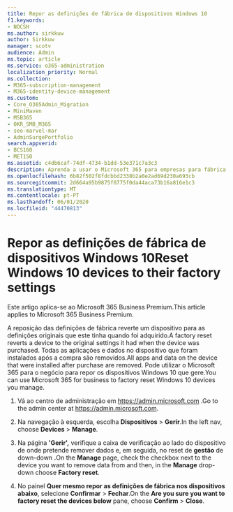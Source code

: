 ```yaml
---
title: Repor as definições de fábrica de dispositivos Windows 10
f1.keywords:
- NOCSH
ms.author: sirkkuw
author: Sirkkuw
manager: scotv
audience: Admin
ms.topic: article
ms.service: o365-administration
localization_priority: Normal
ms.collection:
- M365-subscription-management
- M365-identity-device-management
ms.custom:
- Core_O365Admin_Migration
- MiniMaven
- MSB365
- OKR_SMB_M365
- seo-marvel-mar
- AdminSurgePortfolio
search.appverid:
- BCS160
- MET150
ms.assetid: c4db6caf-74df-4734-b1dd-53e371c7a3c3
description: Aprenda a usar o Microsoft 365 para empresas para fábrica redefinir dispositivos Windows 10 que gere, revertendo-os para as suas definições originais na compra.
ms.openlocfilehash: 6b82f502f8fdcbbd2338b2a0e2ad69d230a693cb
ms.sourcegitcommit: 2d664a95b9875f0775f0da44aca73b16a816e1c3
ms.translationtype: MT
ms.contentlocale: pt-PT
ms.lasthandoff: 06/01/2020
ms.locfileid: "44470813"
---
```

# <a name="reset-windows-10-devices-to-their-factory-settings"></a><span data-ttu-id="9bb7c-103">Repor as definições de fábrica de dispositivos Windows 10</span><span class="sxs-lookup"><span data-stu-id="9bb7c-103">Reset Windows 10 devices to their factory settings</span></span>

<span data-ttu-id="9bb7c-104">Este artigo aplica-se ao Microsoft 365 Business Premium.</span><span class="sxs-lookup"><span data-stu-id="9bb7c-104">This article applies to Microsoft 365 Business Premium.</span></span>

<span data-ttu-id="9bb7c-105">A reposição das definições de fábrica reverte um dispositivo para as definições originais que este tinha quando foi adquirido.</span><span class="sxs-lookup"><span data-stu-id="9bb7c-105">A factory reset reverts a device to the original settings it had when the device was purchased.</span></span> <span data-ttu-id="9bb7c-106">Todas as aplicações e dados no dispositivo que foram instalados após a compra são removidos.</span><span class="sxs-lookup"><span data-stu-id="9bb7c-106">All apps and data on the device that were installed after purchase are removed.</span></span> <span data-ttu-id="9bb7c-107">Pode utilizar o Microsoft 365 para o negócio para repor os dispositivos Windows 10 que gere.</span><span class="sxs-lookup"><span data-stu-id="9bb7c-107">You can use Microsoft 365 for business to factory reset Windows 10 devices you manage.</span></span>
  
1. <span data-ttu-id="9bb7c-108">Vá ao centro de administração em <a href="https://go.microsoft.com/fwlink/p/?linkid=837890" target="_blank">https://admin.microsoft.com</a> .</span><span class="sxs-lookup"><span data-stu-id="9bb7c-108">Go to the admin center at <a href="https://go.microsoft.com/fwlink/p/?linkid=837890" target="_blank">https://admin.microsoft.com</a>.</span></span>
    
2. <span data-ttu-id="9bb7c-109">Na navegação à esquerda, escolha **Dispositivos** \> **Gerir**.</span><span class="sxs-lookup"><span data-stu-id="9bb7c-109">In the left nav, choose **Devices** \> **Manage**.</span></span>

3. <span data-ttu-id="9bb7c-110">Na página **'Gerir',** verifique a caixa de verificação ao lado do dispositivo de onde pretende remover dados e, em seguida, no reset de **gestão** de down-down **.**</span><span class="sxs-lookup"><span data-stu-id="9bb7c-110">On the **Manage** page, check the checkbox next to the device you want to remove data from and then, in the **Manage** drop-down choose **Factory reset**.</span></span>
    
4. <span data-ttu-id="9bb7c-111">No painel **Quer mesmo repor as definições de fábrica nos dispositivos abaixo**, selecione **Confirmar** \> **Fechar**.</span><span class="sxs-lookup"><span data-stu-id="9bb7c-111">On the **Are you sure you want to factory reset the devices below** pane, choose **Confirm** \> **Close**.</span></span>
    
  


